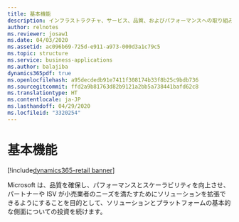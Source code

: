 ```yaml
---
title: 基本機能
description: インフラストラクチャ、サービス、品質、およびパフォーマンスへの取り組み。
author: relnotes
ms.reviewer: josaw1
ms.date: 04/03/2020
ms.assetid: ac096b69-725d-e911-a973-000d3a1c79c5
ms.topic: structure
ms.service: business-applications
ms.author: balajiba
dynamics365pdf: true
ms.openlocfilehash: a95decdedb91e7411f308174b33f8b25c9bdb736
ms.sourcegitcommit: ffd2a9b81763d82b9121a2bb5a738441bafd62c8
ms.translationtype: HT
ms.contentlocale: ja-JP
ms.lasthandoff: 04/29/2020
ms.locfileid: "3320254"
---
```

# <a name="fundamentals"></a>基本機能

[!include[dynamics365-retail banner](../includes/dynamics365-retail.md)]

<!--structure start-->
Microsoft は、品質を確保し、パフォーマンスとスケーラビリティを向上させ、パートナーや ISV が小売業者のニーズを満たすためにソリューションを拡張できるようにすることを目的として、ソリューションとプラットフォームの基本的な側面についての投資を続けます。
<!--structure end-->



